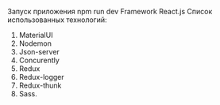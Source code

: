 Запуск приложения npm run dev
Framework React.js
Список использованных технологий:
1. MaterialUI
2. Nodemon
3. Json-server
4. Concurently
5. Redux
6. Redux-logger
7. Redux-thunk
8. Sass.
